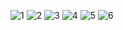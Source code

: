 
![1](https://github.com/drshahizan/software-engineering/blob/main/project/project/sec01/systema/Exported%20Slide/Slide1.JPG)
![2](https://github.com/drshahizan/software-engineering/blob/main/project/project/sec01/systema/Exported%20Slide/Slide2.JPG)
![3](https://github.com/drshahizan/software-engineering/blob/main/project/project/sec01/systema/Exported%20Slide/Slide3.JPG)
![4](https://github.com/drshahizan/software-engineering/blob/main/project/project/sec01/systema/Exported%20Slide/Slide4.JPG)
![5](https://github.com/drshahizan/software-engineering/blob/main/project/project/sec01/systema/Exported%20Slide/Slide5.JPG)
![6](https://github.com/drshahizan/software-engineering/blob/main/project/project/sec01/systema/Exported%20Slide/Slide6.JPG)


<!---## Group Members
<table>
  <tr>
    <th>No.</th>
    <th>Name</th>
    <th>Role</th>
  </tr>
  <tr>
    <td>1.</td>
    <td>Bernice Lim Jing Xuan</td>
    <td>Project Manager</td>
  </tr>
  <tr>
    <td>2.</td>
    <td>Chai Yu Tong</td>
    <td>Developer</td>
  </tr>
  <tr>
    <td>3.</td>
    <td>Kek Jesslyn</td>
    <td>Support Engineer</td>
  </tr>
  <tr>
    <td>4.</td>
    <td>Wong Qiao Ying</td>
    <td>UI/UX Designer</td>
  </tr>
  <tr>
    <td>5.</td>
    <td>Yeoh Chong Yi</td>
    <td>Technical Writer</td>
  </tr>
</table>

## Documentation
| No | Name |  File |
| :-----: |  ------ | :-----: | 
| 1 | Proposal |  <a href="https://github.com/drshahizan/software-engineering/tree/main/proposal/submission/sec01/Systema" ><img src="https://github.com/drshahizan/software-engineering/blob/main/project/project/sec01/curiousity/img/document1.png?raw=true" width="24px" height="24px" ></a> | 
| 2 | System Requirements Specification (SRS)| <a href="https://docs.google.com/document/d/1UxmRYZFCNrQxG7QrHjzH8VrpwF1Cs9DjMGbELYGB2vU/edit" ><img src="https://github.com/drshahizan/software-engineering/blob/main/project/project/sec01/curiousity/img/docx.png?raw=true" width="24px" height="24px" ></a> | 
| 3 | System Design Descriptions (SDD) | <a href="https://docs.google.com/document/d/1ZAhvWcL0xh_LSv_PMEcaST6nnbT_biHk/edit" ><img src="https://github.com/drshahizan/software-engineering/blob/main/project/project/sec01/curiousity/img/docx.png?raw=true" width="24px" height="24px" ></a> | 
| 4 | System Test Descriptions (STD)| <a href="https://docs.google.com/document/d/1Yt3tCnSIXsN3v5-A7byXm0uLhwLEIxawGTR2LrUj7L8/edit" ><img src="https://github.com/drshahizan/software-engineering/blob/main/project/project/sec01/curiousity/img/docx.png?raw=true" width="24px" height="24px" ></a> | 
| 5 | Figma |  <a href="https://www.figma.com/file/xoLv2jya85swQCl30HYeFQ/Student-Engagement-System-Design?type=design&node-id=65-1843&mode=design&t=rtAtprcK5GmkKs3P-0" ><img src="https://raw.githubusercontent.com/drshahizan/software-engineering/9351bd712f05648b3c117eec85186a261de98c92/project/project/sec01/curiousity/img/figma.svg" width="24px" height="24px" ></a> |  

## 1. Introduction:

### Purpose And Objectives  
The purpose of the "UTM Faculty of Computing Student Engagement System" project is to develop a student engagement website that enhances the overall student experience and improves student engagement within the Faculty Computing community at University Teknologi Malaysia. The website will serve as a central hub for students to access course-specific information, connect with peers and faculty members, and stay updated on academic events and deadlines.

The objectives of the project include:  

1. Improving academic outcomes by helping students stay organized, manage their time effectively, and stay on top of assignments and deadlines.

2. Fostering a sense of community by providing a platform for students to connect with their peers and faculty members and encouraging participation in extracurricular activities.

3. Enhancing communication and collaboration within the academic community.

4. Providing personalized support through a dashboard that offers relevant information and resources based on individual needs and interests.

5. Increasing student retention and reducing dropout rates by enhancing student engagement and satisfaction.

6. Encouraging student feedback to improve the quality of education and overall student satisfaction.

The project will require a skilled team of developers, designers, and project managers to ensure a seamless user experience. The website will be accessible to all UTM Faculty Computing students, regardless of their technological proficiency, and will be optimized for various browsers.

Overall, the development of the student engagement website aims to create a comprehensive platform that supports students throughout their academic journey, enhances their learning experience, and fosters a sense of community within the Faculty Computing community.  

### Problem statement or the need the project aims to address  
The project aims to address the need for enhancing the overall student experience and improving student engagement within the academic community of the Faculty of Computing at University Teknologi Malaysia (UTM). With the increasing prevalence of digital technologies in the education sector, there is a demand for leveraging these technologies to provide a more personalized, interactive, and engaging learning experience for students.

The problem statement revolves around the following aspects:

1. Limited student engagement: The existing system may lack effective means for students to engage with course-specific information, connect with peers and faculty members, and stay updated on important academic events and deadlines.

2. Fragmented communication: Communication and collaboration within the academic community may be scattered, making it challenging for students, faculty, and staff to effectively communicate and share information.

3. Lack of personalized support: Students may face difficulties in accessing relevant information and resources tailored to their individual needs and interests, which can impact their learning experience.

4. Low student retention and satisfaction: Insufficient student engagement and satisfaction levels may contribute to higher dropout rates and lower overall student retention.

By developing a student engagement website with features like a personalized dashboard, course-specific forums, a student directory, and a feedback system, the project aims to address these issues. The website will serve as a central hub for students to access information, connect with their peers and faculty members, and receive personalized support. Ultimately, the project aims to improve student retention, academic outcomes, and the overall sense of community within the Faculty Computing community.  

### Significance and potential impact of the project  
The project holds significant significance and has the potential to bring about a positive impact on the student experience and the academic community within the Faculty of Computing at University Teknologi Malaysia. Here are the key points that highlight the significance and potential impact of the project:

1. Enhanced student engagement: The development of a student engagement website will facilitate improved student engagement by providing a centralized platform for accessing course-specific information, connecting with peers and faculty members, and staying updated on academic events and deadlines. This will create a more interactive and participatory learning environment.

2. Personalized and convenient learning experience: The personalized dashboard feature will enable students to organize their academic schedules, manage assignments, and access relevant information tailored to their individual needs. This will enhance the learning experience and help students to stay on top of their academic responsibilities.

3. Fostering a sense of community: The student engagement website will serve as a platform for students to connect with their peers and faculty members, fostering a sense of community within the Faculty of Computing. Students can participate in course-specific forums, engage in discussions, and collaborate on projects, thereby promoting interaction and collaboration among students.

4. Improved communication and collaboration: By providing a central hub for communication, the student engagement website will enhance communication and collaboration between students, faculty members, and other members of the academic community. This will streamline information sharing, facilitate discussions, and support collaborative learning and research initiatives.

5. Personalized support and feedback: The personalized dashboard and student feedback system will enable students to access personalized support and provide feedback on courses, instructors, and their overall academic experience. This will contribute to addressing individual needs, improving teaching quality, and enhancing overall student satisfaction.

6. Higher student retention and academic outcomes: Through improved student engagement, satisfaction, and support, the student engagement website has the potential to increase student retention rates and reduce dropout rates. By helping students stay organized, fostering a sense of community, and providing personalized support, the website can contribute to improved academic outcomes.

7. Adaptability to digital learning environments: With the increasing prevalence of digital technologies in education, the student engagement website will support the transition to online learning and remote instruction. It will provide a reliable and user-friendly platform accessible to all students, regardless of their technological proficiency.

Overall, the development of a student engagement website aligns with the evolving needs of students and the academic community, harnessing digital technologies to create a more vibrant and engaged academic environment. It has the potential to enhance the student experience, improve academic outcomes, and foster a strong sense of community within the Faculty of Computing at University Teknologi Malaysia.  


## 2. Methodology:
### Software Process Model
<!--- Describe the approach and methodologies utilized to tackle the project.
 Explain the software development life cycle model or any other relevant methodology adopted.
 Highlight any specific tools, technologies, or frameworks employed during the project. 
<img src="https://github.com/drshahizan/software-engineering/blob/main/proposal/submission/sec01/Systema/agile.png" height="30%" width="30%">
We are using agile method as this is a software process model that emphasizes iterative and incremental development, flexibility, and collaboration between team members and stakeholders. It is particularly suitable for projects where the requirements are likely to evolve over time.
Agile methodology is ideal for developing a student engagement system with a personalized dashboard, anonymous forum, feedback system, and reporting module. It allows for iterative development, flexibility to accommodate changing requirements, collaboration among team members and stakeholders, and continuous testing and feedback. This approach ensures the system evolves effectively and meets the needs of University Teknologi Malaysia Faculty of Computing's students,lecturers,SRC Members and administrators.
Tools, Technologies, and Frameworks:
These are the used tools and technologies for developing our Student Engagement System:

| Task                 | Software                    |
|----------------------|-----------------------------|
| Web Development      | Bootstrap Studio |
| Prototyping          | Figma |
| Data Source          | ELearning Website, Facebook |
| Data Schema          | draw.io |
| Programming Languages| HTML, CSS |
| Libraries            | Bootstrap Studio |
| Database Management  | PHPMyAdmin & XAMPP |
| Hardware Requirements| RAM: > 8GB and above, Storage: > 50GB and above, Display: 1920x1080 and higher |
| Software Requirements| Operating System: Windows 10 or higher, IDE: Visual Studio Code, Bootstrap Studio, Web Server: Google, Version Control: Git |

## 3. Implementation:
<!--- Detail the specific tasks and activities undertaken by your group.
- Provide an overview of the software components or modules developed.
- Describe any challenges faced during the implementation phase and how you addressed them. 

## Activities and Timeline 
| No | Date | Member Name | Role	| Task	| Status	| 
| -----:| ----- | ------ | ------ | ------ | ------ |
| 1 | 19/04/2023 | Bernice Lim Jing Xuan | Project Manager | Create project plan | Complete |
| 2 | 20/04/2023 | Chai Yu Tong | Developer | Create proposal | Complete | 
| 3 | 02/05/2023 | Chai Yu Tong | Developer | Contact stakeholder 1 | Complete | 
| 4 | 02/05/2023 | Bernice Lim Jing Xuan | Project Manager | Contact stakeholder 2 | Complete |
| 5 | 06/05/2023 | Bernice Lim Jing Xuan | Project Manager | Contact stakeholder 3 | Complete |
| 6 | 06/05/2023 | Bernice Lim Jing Xuan, Chai Yu Tong, Kek Jesslyn, Wong Qiao Ying, Yeoh Chong Yi | Project Manager, Developer, Support Engineer, UI/UX Designer, Technical Writer | Interview stakeholder 1 | Complete |
| 7 | 07/05/2023 | Bernice Lim Jing Xuan, Chai Yu Tong, Kek Jesslyn, Wong Qiao Ying, Yeoh Chong Yi | Project Manager, Developer, Support Engineer, UI/UX Designer, Technical Writer | Interview stakeholder 2 | Complete |
| 8 | 11/05/2023 | Bernice Lim Jing Xuan, Chai Yu Tong, Kek Jesslyn, Wong Qiao Ying, Yeoh Chong Yi | Project Manager, Developer, Support Engineer, UI/UX Designer, Technical Writer | Interview stakeholder 3 | Complete |
| 9 | 12/05/2023 | Bernice Lim Jing Xuan, Chai Yu Tong, Kek Jesslyn, Wong Qiao Ying, Yeoh Chong Yi | Project Manager, Developer, Support Engineer, UI/UX Designer, Technical Writer | Analysis Requirements | ToDo |
| 10 | 15/05/2023 | Bernice Lim Jing Xuan, Chai Yu Tong, Kek Jesslyn, Wong Qiao Ying, Yeoh Chong Yi | Project Manager, Developer, Support Engineer, UI/UX Designer, Technical Writer |  SRS Planning | Complete |
| 11 | 15/05/2023 | Bernice Lim Jing Xuan, Chai Yu Tong, Kek Jesslyn, Wong Qiao Ying, Yeoh Chong Yi | Project Manager, Developer, Support Engineer, UI/UX Designer, Technical Writer | Creare UML Class Diagram | Complete |
| 12 | 20/05/2023 | Bernice Lim Jing Xuan, Chai Yu Tong, Kek Jesslyn, Wong Qiao Ying, Yeoh Chong Yi | Project Manager, Developer, Support Engineer, UI/UX Designer, Technical Writer | SRS Documentation Use Case Diagram Description | Complete |
| 13 | 29/05/2023 | Bernice Lim Jing Xuan, Chai Yu Tong, Kek Jesslyn, Wong Qiao Ying, Yeoh Chong Yi | Project Manager, Developer, Support Engineer, UI/UX Designer, Technical Writer | Plan Low Fidelity Wireframe | Complete |
| 14 | 31/05/2023 | Bernice Lim Jing Xuan, Chai Yu Tong, Kek Jesslyn, Wong Qiao Ying, Yeoh Chong Yi | Project Manager, Developer, Support Engineer, UI/UX Designer, Technical Writer | Do Low Fidelity Wireframe | Complete |
| 15 | 31/05/2023 | Bernice Lim Jing Xuan, Chai Yu Tong, Kek Jesslyn, Wong Qiao Ying, Yeoh Chong Yi | Project Manager, Developer, Support Engineer, UI/UX Designer, Technical Writer | Do High Fidelity Wireframe | Complete |
| 16 | 01/06/2023 | Bernice Lim Jing Xuan, Chai Yu Tong, Kek Jesslyn, Wong Qiao Ying, Yeoh Chong Yi | Project Manager, Developer, Support Engineer, UI/UX Designer, Technical Writer | Create design of the system | Complete |
| 17 | 08/06/2023 | Bernice Lim Jing Xuan, Chai Yu Tong, Kek Jesslyn, Wong Qiao Ying, Yeoh Chong Yi | Project Manager, Developer, Support Engineer, UI/UX Designer, Technical Writer | Scrum Meeting 1 | Complete |
| 18 | 08/06/2023 | Bernice Lim Jing Xuan, Chai Yu Tong, Kek Jesslyn, Wong Qiao Ying, Yeoh Chong Yi | Project Manager, Developer, Support Engineer, UI/UX Designer, Technical Writer | Scrum Meeting 2 | Complete |
| 19 | 09/06/2023 | Bernice Lim Jing Xuan, Chai Yu Tong, Kek Jesslyn, Wong Qiao Ying, Yeoh Chong Yi | Project Manager, Developer, Support Engineer, UI/UX Designer, Technical Writer | Create user flow of the system | Complete |
| 20 | 09/06/2023 | Bernice Lim Jing Xuan, Chai Yu Tong, Kek Jesslyn, Wong Qiao Ying, Yeoh Chong Yi | Project Manager, Developer, Support Engineer, UI/UX Designer, Technical Writer | Create information architecture of the system | Complete |
| 21 | 16/06/2023 | Bernice Lim Jing Xuan, Chai Yu Tong, Kek Jesslyn, Wong Qiao Ying, Yeoh Chong Yi | Project Manager, Developer, Support Engineer, UI/UX Designer, Technical Writer | SDD Documentation Planning | Complete |
| 22 | 19/06/2023 | Bernice Lim Jing Xuan, Chai Yu Tong, Kek Jesslyn, Wong Qiao Ying, Yeoh Chong Yi | Project Manager, Developer, Support Engineer, UI/UX Designer, Technical Writer | SDD Documentation Complete Package Diagram | Complete |
| 23 | 20/06/2023 | Bernice Lim Jing Xuan, Chai Yu Tong, Kek Jesslyn, Wong Qiao Ying, Yeoh Chong Yi | Project Manager, Developer, Support Engineer, UI/UX Designer, Technical Writer | SDD Documentation Component Diagram | Complete |
| 24 | 26/06/2023 | Bernice Lim Jing Xuan, Chai Yu Tong, Kek Jesslyn, Wong Qiao Ying, Yeoh Chong Yi | Project Manager, Developer, Support Engineer, UI/UX Designer, Technical Writer | SDD Documentation Subsystem and Class Diagram | Complete |
| 25 | 29/06/2023 | Bernice Lim Jing Xuan, Chai Yu Tong, Kek Jesslyn, Wong Qiao Ying, Yeoh Chong Yi | Project Manager, Developer, Support Engineer, UI/UX Designer, Technical Writer | SDD Documentation  | Complete |
| 26 | 30/06/2023 | Bernice Lim Jing Xuan, Chai Yu Tong, Kek Jesslyn, Wong Qiao Ying, Yeoh Chong Yi | Project Manager, Developer, Support Engineer, UI/UX Designer, Technical Writer | STD Planning | Complete |
| 27 | 01/07/2023 | Bernice Lim Jing Xuan, Chai Yu Tong, Kek Jesslyn, Wong Qiao Ying, Yeoh Chong Yi | Project Manager, Developer, Support Engineer, UI/UX Designer, Technical Writer | STD Test Case | Complete |

<img src="https://github.com/drshahizan/software-engineering/assets/96631869/b857e38c-6d1d-4f3f-9e15-2201d3e6cbd4">
### First Stakeholer: Jasmine Alisha -  Student Representative Council (SRC)
<img src="https://user-images.githubusercontent.com/129290170/236827544-b0c72886-55d0-4c0a-9c35-11f7423e0715.jpg" height="30%" width="60%">

### Second Stakeholder: Dr.Layla - Senior Lecturer
<img src="https://user-images.githubusercontent.com/129290170/236829034-0e3369e6-729a-4535-9e51-c98e47ebe17f.jpg" height="30%" width="60%">

### Third Stakehodler: Sudashan Rio - Undergraduate Student
<img src="https://user-images.githubusercontent.com/129236451/238515408-8649c734-92ee-42f7-a27b-4bb271fffdcf.png" height="30%" width="60%">

### Software Component/ Modules:
  1. Registration and Authentication Module
     - UC001 Sign Up: Users can sign up using their UTM email
     - UC002 Email Verification: Users can verify the email used to sign up
     - UC003 Reset Password: Users can reset their password
     - UC004 Login： Users can login with their username and password
     
  3. User Information Module
     - UC005 Update Profile: Users can edit their profile
     - UC006 Delete Profile： Users can delete their profile
     - UC007 Forum and Post Draft： Users can save their forum/post into the draft box if they have not posted it
     - UC008 Update SRC Information Board：Student Representative Council (SRC) can get access to update the information board
     
   4. Processing Module
      - UC009 Posts Filtration: Posts submitted by users will undergo content filtering
      - UC010 Validate Feedback: Users' feedback will be reviewed and validated by the team in order to make improvements

   5. Admin and Reporting Module
      - UC011 Generate Report: Admins can generate report based on dates
      - UC012 View Report：Admins can view report after generating report
      - UC013 Manage Report：Admins can manage report
      - UC014 Download Report: Admins can download report

   6. Personalized dashboard Module
      - UC015 Make Post: Users can make posts in their dashboard
      - UC016 Edit Post: Users can edit posted posts
      - UC017 Delete Post: Users can delete any posts that they do not want

   7. Feedback Module
      - UC018 View Feedback: Users can have a glance at their posted feedback
      - UC019 Submit Feedback: Users can submit their feedback
      - UC020 Manage Feedback: Users can manage submitted feedback

   8. Anonymous Forum Module
      - UC021 Create Forum: Users are able to create a forum
      - UC022 Forum Comments: Users are allowed to comment at any post
      - UC023 Edit Forum: Users are allowed to edit their post after posting it<br>
<br>

**Use Case Diagram:**
 <br>
<img src="https://github.com/drshahizan/software-engineering/assets/96631869/47e6cc19-7155-4bb9-ba3c-62eda5e1aaf3" alt="img" >

**Class Diagram:**
 <br>
<img src="https://github.com/drshahizan/software-engineering/assets/96631869/4cb5a9de-a6f9-48d8-b4f6-dc47ae9d889f" alt="img">
  
### Challenges:
### System Design:
<br>
Information Architecture:<br>
<img src="https://i.imgur.com/w5aY9rD.png" alt="img" style="width:450px;height:350px"><br>
Low Fidelity Wireframes:<br>
<img src="https://i.imgur.com/0gs7Zly.jpg" style="width:450px;height:350px"><br>
High Fidelity Wireframes:<br>
<img src="https://i.imgur.com/dPvXSaR.png" style="width:450px;height:350px"><br>
<img src="https://i.imgur.com/2A6BFku.png" style="width:450px;height:350px"><br>
<img src="https://i.imgur.com/DZIIVuZ.png" style="width:450px;height:350px"><br>

### Typography:
<img src="https://i.imgur.com/2YDUsTT.png" width="550px" height="400px">

### Color Scheme:
<img src="https://i.imgur.com/HWUFYKz.png" width="400px" height="500px">

### User Prototype:<br>
[Interact with our system prototype](https://www.figma.com/file/xoLv2jya85swQCl30HYeFQ/Student-Engagement-System-Design?type=design&node-id=65%3A1843&mode=design&t=xW9h06NpXfnp1qxj-1)


## 4. Testing and Quality Assurance:
### Testing Strategies/Techniques:
Our project has implemented the black-box testing strategy, specifically the Equivalence Partitioning (EP) and Boundary Value Analysis (BVA) techniques to provide comprehensive test coverage.

1. Equivalence Partitioning (EP):
   - Feedback Priority: We divide the feedback priority into three partitions: high priority, medium priority, and low priority. Each partition represents a distinct behavior or characteristic of the system's handling of different priority levels. Test cases are created to validate the system's response within each partition.
   - Feedback Length: We partition the feedback length into three groups: short feedback, medium-length feedback, and long feedback. This technique allows us to select representative test cases to verify how the system handles feedback of different lengths.

   By employing Equivalence Partitioning, we ensure that test cases cover different input partitions, increasing the likelihood of detecting defects within each partition.

2. Boundary Value Analysis (BVA):
   - Minimum and Maximum Feedback Length: We focus on testing the system's behavior when handling feedback at the boundaries of the length limits. Specifically, we create test cases for feedback lengths just below and above the minimum and maximum limits. This approach allows us to verify how the system accurately handles feedback near these critical boundaries.

   By using Boundary Value Analysis, we concentrate on critical values that are likely to cause issues and ensure that the system effectively handles these boundary conditions.

These testing techniques contribute to a robust and reliable feedback system by ensuring that various scenarios and edge cases are thoroughly tested. Equivalence Partitioning allows us to cover different behavior patterns, while Boundary Value Analysis focuses on critical values at the limits of input ranges. Together, these strategies enhance the test coverage and help identify potential defects within the feedback system.

### Types of Testing:
Unit testing has been a fundamental component of our project's testing approach. It involves the thorough examination of individual units or components of the software to ensure their correct functionality. The primary objectives of unit testing are to verify the expected behavior of each unit and identify bugs at an early stage during the development process.

During the unit testing phase, we focused on isolating each unit of code and meticulously assessing its behavior. This targeted approach allowed us to detect and address issues more effectively. We rigorously validated the outputs generated by each unit for a given set of inputs, ensuring that they complied with the expected outcomes. Moreover, exceptional cases and edge scenarios were taken into consideration to ascertain proper handling by the units. Unit testing also played a crucial role in facilitating refactoring and maintenance activities. It served as a safety net, guaranteeing that modifications introduced no new bugs and that the units continued to operate correctly. Additionally, unit tests served as living documentation, providing valuable insights into the intended functionality of the code.

By incorporating unit testing into our development process, we were able to detect bugs early on, resulting in significant time and effort savings. It contributed to an overall improvement in the quality of our code, bolstering its reliability and robustness. Moreover, unit testing promoted collaboration among team members by providing clear specifications for the expected behavior of the code. In summary, unit testing played a pivotal role in ensuring the correctness of individual code units, early bug detection, support for refactoring and maintenance, and overall enhancement of the software's quality.

### Quality Assurance Process

In our project, we have implemented several quality assurance processes to ensure the reliability and robustness of the software. These processes include:

1. Requirement Analysis and Validation: Thoroughly analyzing and validating requirements to ensure clarity and alignment with stakeholders' needs. This process helps to identify any ambiguities or inconsistencies in the requirements, ensuring that the software development team has a clear understanding of what needs to be implemented.

2. Test Planning and Strategy: Developing a comprehensive test plan that outlines testing objectives, scope, timelines, and resource allocation specific to the software. This process ensures that testing activities are well-defined and properly aligned with project goals, enabling effective test coverage and resource management.

3. Test Case Development: Creating well-defined test cases that cover various scenarios, including positive and negative test cases, boundary conditions, and edge cases. This process helps in systematically testing different aspects of the software's functionality, ensuring that it behaves as expected under different conditions.

4. Test Execution and Defect Management: Executing test cases and systematically tracking and managing defects using a defect tracking system or tool. This process ensures that all identified defects are properly documented, assigned, and tracked until they are resolved, contributing to a more robust and stable software system.

5. Regression Testing: Performing regression testing to ensure that new changes or bug fixes do not affect existing functionalities. This process helps in identifying any unintended side effects or regressions caused by new development, ensuring that the software maintains its overall reliability and stability.

6. User Acceptance Testing (UAT): Engaging end-users in testing the software to validate its usability, functionality, and user experience. This process involves gathering feedback from actual users and incorporating their perspectives to ensure that the software meets their expectations and performs reliably in real-world scenarios.

7. Code Reviews and Quality Checks: Conducting code reviews to ensure adherence to coding standards, identify potential bugs, and improve code quality. This process involves thorough examination of the codebase by experienced developers, promoting best practices and reducing the likelihood of introducing bugs or vulnerabilities.

By implementing these quality assurance processes, we strive to deliver a software product that is reliable, robust, and meets high-quality standards. These processes help in identifying and addressing issues early in the development lifecycle, minimizing risks, and ensuring a higher level of confidence in the software's performance.


## 5. Results and Achievements:
  We are pleased to present the outstanding results and achievements of our Student Engagement System project. Our software solution has significantly enhanced student engagement for students, lecturers, SRC Members and Admin of Faculty Of Computing in University Teknologi Malaysia(UTM), delivering a highly successful outcome. The system's design theme was carefully crafted to mirror our UTM Faculty Of Computing, providing users with a familiar and enjoyable experience that greatly influenced their engagement.

  Throughout the evaluation process, we collected both quantitative and qualitative data, which effectively demonstrated the system's effectiveness. In terms of quantitative results, we observed a substantial increase in student willingness to actively participate in the Student Engagement System. This improvement signifies the software's ability to streamline engagement processes and foster increased student involvement. On the qualitative side, stakeholders and users expressed overwhelmingly positive feedback regarding the system's design choices and functionalities. Their input was gathered through various channels, including social media platforms like Facebook and Instagram, as well as through discussions with friends, lecturers, and other stakeholders.

  During the evaluation phase, we actively sought feedback from a wide range of stakeholders, including students, lecturers, and SRC Member. Their opinions and insights played a crucial role in shaping our system's development and refining its features. Students expressed their appreciation for the Student Engagement System's user-friendly interface, which enabled easy access across multiple devices. They particularly emphasized how the system contributed to their active participation and engagement, leading to a more enriching learning experience. Lecturers found the system to be an invaluable tool for understanding student preferences, improving teaching methodologies, and refining course content. They highly praised the system's comprehensive analytics and reporting capabilities, which provided them with actionable insights for data-driven decision-making. Administrators acknowledged the Student Engagement System as an effective means of measuring engagement levels and assessing student satisfaction. They were especially impressed by its ability to generate detailed reports and aggregate engagement data, allowing them to identify emerging trends and implement targeted interventions.

  The feedback received from these diverse stakeholders played a pivotal role in the continuous refinement and enhancement of the system. It ensured that the Student Engagement System met the unique requirements and expectations of each user group. By actively incorporating user suggestions and insights, we were able to tailor the system to cater to the specific needs of  students, lecturers, SRC Members and Admin of Faculty Of Computing in University Teknologi Malaysia(UTM). The successful outcome of our project is a testament to the collaborative efforts and effective engagement between the development team and the stakeholders involved.

  In conclusion, our Student Engagement System has yielded remarkable results and achievements. Through its user-friendly design and innovative functionalities, it has significantly enhanced student engagement and satisfaction. The system's success is evidenced by increased student participation, positive feedback from stakeholders, and its ability to provide valuable insights for teaching improvement and decision-making. We are proud of the outcomes we have achieved and are committed to continually improving and refining the system to further enhance student engagement within our university.

## 6. Conclusion:
### Overall Project Experience & Lessons Learned
1. Project Management
   > The team members gained insights into project planning, scheduling, and resource allocation such as breaking down large tasks into manageable ones, estimating effort and time required, prioritizing work, and managing dependencies between different components. This includes learning how to use project management tools effectively.
2. Collaboration and Teamwork
   > The project provided and opportunity to enhance our collaboration and teamwork skills. We laarnt to communicate with each other, share responsibilities, resolve conflicts, and work together to achieve project goals. This also involves using version control systems (e.g., Git) to manage changes in this project.
3. Quality Assurance and Testing
   > We gained an understanding of the importance of testing and quality assurance in software development. We used different testing methodologies, techniques, and tools to verify that the software meets the desired requirements.
4. Client and User Interaction
   > We learnt how to interact with external stakeholders effectively. We gathered requirements, provide progress updates, seek feedback, and iterate based on their input.
5. Documentation and Communication
   > Throughout the project, we developed skills in documenting our work, especially in external documentation. We learnt to write clear and concise explanations, user manuals, and technical documentation that can help others understand and maintain the software.

### Future Improvements and Recommendations
1. User Feedback and Usability
   >  Gather feedback from users or stakeholders to understand their needs and identify areas for improvement in terms of usability and user experience. Consider conducting user testing sessions to gather insights and iterate on the design and functionality of the software.

- Summarize the overall project experience and lessons learned.
- Reflect on the challenges faced and how they were overcome.
- Highlight any future improvements or recommendations for further development. --->
